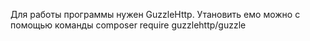 Для работы программы нужен  GuzzleHttp. Утановить емо можно с помощью команды composer require guzzlehttp/guzzle
